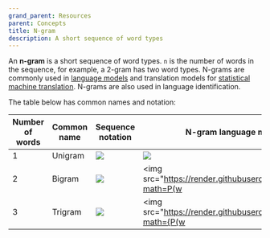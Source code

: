 ```yaml
---
grand_parent: Resources
parent: Concepts
title: N-gram
description: A short sequence of word types
---
```


An **n-gram** is a short sequence of word types.
`n` is the number of words in the sequence, for example, a 2-gram has two word types.
N-grams are commonly used in [language models](/concepts/language-model) and translation models for [statistical machine translation](/approaches/statistical-machine-translation.md).
N-grams are also used in language identification.

The table below has common names and notation:

| Number of words | Common name | Sequence notation | N-gram language model notation |
| ----------- | ----------- | ----------- | ----------- | 
| 1 | Unigram | <img src="https://render.githubusercontent.com/render/math?math=(w)"> | <img src="https://render.githubusercontent.com/render/math?math=P(w)"> |
| 2 | Bigram | <img src="https://render.githubusercontent.com/render/math?math=(w_1, w_2)"> | <img src="https://render.githubusercontent.com/render/math?math=P(w | w_-1)"> |
| 3 | Trigram | <img src="https://render.githubusercontent.com/render/math?math=(w_1, w_2, w_3)"> | <img src="https://render.githubusercontent.com/render/math?math={P(w | w_-1 w_-2)}"> |
